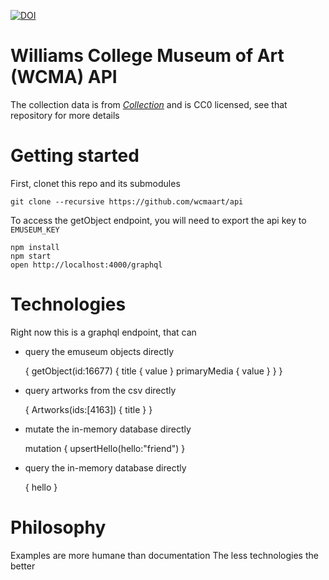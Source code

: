 [![DOI](https://zenodo.org/badge/82729276.svg)](https://zenodo.org/badge/latestdoi/82729276)

# Williams College Museum of Art (WCMA) API

The collection data is from [*Collection*](https://github.com/wcmaart/collection) and is CC0 licensed, see that repository for more details

# Getting started

First, clonet this repo and its submodules

    git clone --recursive https://github.com/wcmaart/api

To access the getObject endpoint, you will need to export the api key to `EMUSEUM_KEY`

    npm install
    npm start
    open http://localhost:4000/graphql

# Technologies

Right now this is a graphql endpoint, that can

* query the emuseum objects directly

    {
        getObject(id:16677) {
            title {
                value
            }
            primaryMedia {
                value
            }
        }
    }

* query artworks from the csv directly

    {
	    Artworks(ids:[4163]) {
  	        title
	    }
    }

* mutate the in-memory database directly

    mutation {
        upsertHello(hello:"friend")
    }

* query the in-memory database directly

    {
        hello
    }

# Philosophy

Examples are more humane than documentation
The less technologies the better
